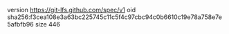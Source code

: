 version https://git-lfs.github.com/spec/v1
oid sha256:f3cea108e3a63bc225745c11c5f4c97cbc94c0b6610c19e78a758e7e5afbfb96
size 446
